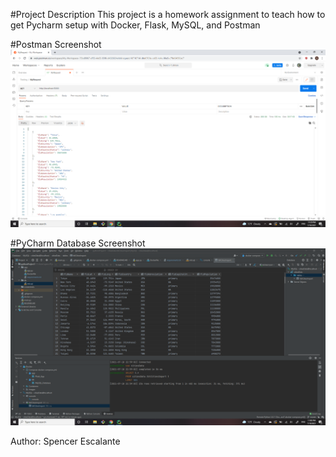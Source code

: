 #Project Description
This project is a homework assignment to teach how to get Pycharm setup with Docker, Flask, MySQL, and Postman

#Postman Screenshot
![postman request output](screenshots/postman_screenshot.png)

#PyCharm Database Screenshot
![PyCharm Database Connection](screenshots/database_connection_success.png)

Author: Spencer Escalante
